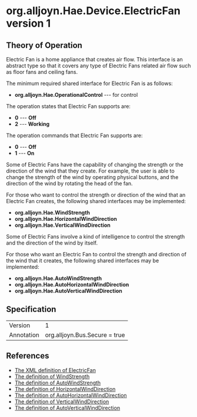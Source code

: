 # org.alljoyn.Hae.Device.ElectricFan version 1

## Theory of Operation

Electric Fan is a home appliance that creates air flow.  This interface is an
abstract type so that it covers any type of Electric Fans related air flow
such as floor fans and ceiling fans.

The minimum required shared interface for Electric Fan is as follows:
  * **org.alljoyn.Hae.OperationalControl** --- for control

The operation states that Electric Fan supports are:
  * **0** --- **Off**
  * **2** --- **Working**

The operation commands that Electric Fan supports are:
  * **0** --- **Off**
  * **1** --- **On**

Some of Electric Fans have the capability of changing the strength or the
direction of the wind that they create.  For example, the user is able to
change the strength of the wind by operating physical buttons, and the
direction of the wind by rotating the head of the fan.

For those who want to control the strength or direction of the wind that an
Electric Fan creates, the following shared interfaces may be implemented:
  * **org.alljoyn.Hae.WindStrength**
  * **org.alljoyn.Hae.HorizontalWindDirection**
  * **org.alljoyn.Hae.VerticalWindDirection**

Some of Electric Fans involve a kind of intelligence to control the strength
and the direction of the wind by itself.

For those who want an Electric Fan to control the strength and direction of
the wind that it creates, the following shared interfaces may be implemented:
  * **org.alljoyn.Hae.AutoWindStrength**
  * **org.alljoyn.Hae.AutoHorizontalWindDirection**
  * **org.alljoyn.Hae.AutoVerticalWindDirection**

## Specification

|               |                                                       |
|---------------|-------------------------------------------------------|
| Version       | 1                                                     |
| Annotation    | org.alljoyn.Bus.Secure = true                         |

## References

  * [The XML definition of ElectricFan](ElectricFan-v1.xml)
  * [The definition of WindStrength](/org.alljoyn.Hae/WindStrength-v1)
  * [The definition of AutoWindStrength](/org.alljoyn.Hae/AutoWindStrength-v1)
  * [The definition of HorizontalWindDirection](/org.alljoyn.Hae/HorizontalWindDirection-v1)
  * [The definition of AutoHorizontalWindDirection](/org.alljoyn.Hae/AutoHorizontalWindDirection-v1)
  * [The definition of VerticalWindDirection](/org.alljoyn.Hae/VerticalWindDirection-v1)
  * [The definition of AutoVerticalWindDirection](/org.alljoyn.Hae/AutoVerticalWindDirection-v1)
